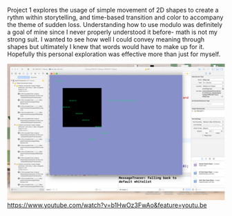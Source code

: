 Project 1 explores the usage of simple movement of 2D shapes to create a rythm within storytelling, and time-based transition and color to accompany the theme of sudden loss. Understanding how to use modulo was definitely a goal of mine since I never properly understood it before- math is not my strong suit. I wanted to see how well I could convey meaning through shapes but ultimately I knew that words would have to make up for it. Hopefully this personal exploration was effective more than just for myself. 

![image](screenS.png)
https://www.youtube.com/watch?v=b1HwOz3FwAo&feature=youtu.be
